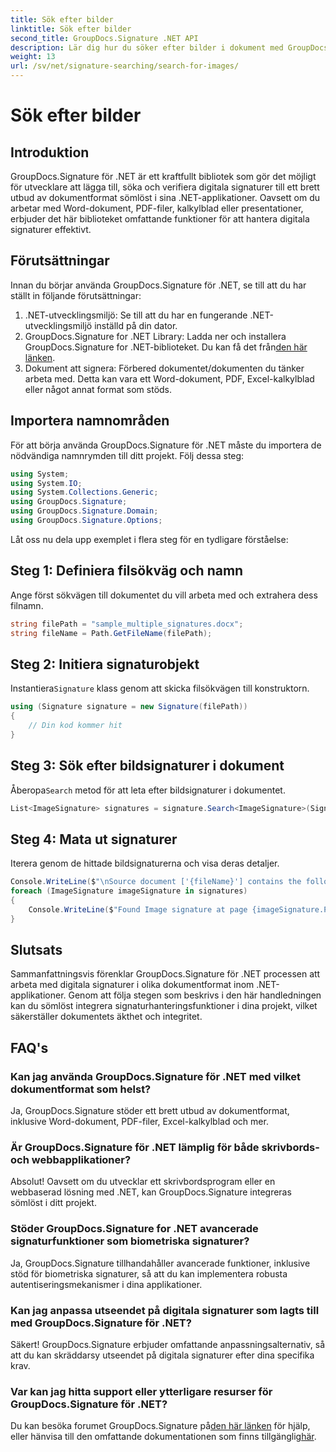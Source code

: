 ```yaml
---
title: Sök efter bilder
linktitle: Sök efter bilder
second_title: GroupDocs.Signature .NET API
description: Lär dig hur du söker efter bilder i dokument med GroupDocs.Signature för .NET. Förbättra dokumentsäkerhet och integritet utan ansträngning.
weight: 13
url: /sv/net/signature-searching/search-for-images/
---
```


# Sök efter bilder

## Introduktion
GroupDocs.Signature för .NET är ett kraftfullt bibliotek som gör det möjligt för utvecklare att lägga till, söka och verifiera digitala signaturer till ett brett utbud av dokumentformat sömlöst i sina .NET-applikationer. Oavsett om du arbetar med Word-dokument, PDF-filer, kalkylblad eller presentationer, erbjuder det här biblioteket omfattande funktioner för att hantera digitala signaturer effektivt.
## Förutsättningar
Innan du börjar använda GroupDocs.Signature för .NET, se till att du har ställt in följande förutsättningar:
1. .NET-utvecklingsmiljö: Se till att du har en fungerande .NET-utvecklingsmiljö inställd på din dator.
2. GroupDocs.Signature for .NET Library: Ladda ner och installera GroupDocs.Signature for .NET-biblioteket. Du kan få det från[den här länken](https://releases.groupdocs.com/signature/net/).
3. Dokument att signera: Förbered dokumentet/dokumenten du tänker arbeta med. Detta kan vara ett Word-dokument, PDF, Excel-kalkylblad eller något annat format som stöds.

## Importera namnområden
För att börja använda GroupDocs.Signature för .NET måste du importera de nödvändiga namnrymden till ditt projekt. Följ dessa steg:

```csharp
using System;
using System.IO;
using System.Collections.Generic;
using GroupDocs.Signature;
using GroupDocs.Signature.Domain;
using GroupDocs.Signature.Options;
```

Låt oss nu dela upp exemplet i flera steg för en tydligare förståelse:
## Steg 1: Definiera filsökväg och namn
Ange först sökvägen till dokumentet du vill arbeta med och extrahera dess filnamn.
```csharp
string filePath = "sample_multiple_signatures.docx";
string fileName = Path.GetFileName(filePath);
```
## Steg 2: Initiera signaturobjekt
 Instantiera`Signature` klass genom att skicka filsökvägen till konstruktorn.
```csharp
using (Signature signature = new Signature(filePath))
{
    // Din kod kommer hit
}
```
## Steg 3: Sök efter bildsignaturer i dokument
 Åberopa`Search` metod för att leta efter bildsignaturer i dokumentet.
```csharp
List<ImageSignature> signatures = signature.Search<ImageSignature>(SignatureType.Image);
```
## Steg 4: Mata ut signaturer
Iterera genom de hittade bildsignaturerna och visa deras detaljer.
```csharp
Console.WriteLine($"\nSource document ['{fileName}'] contains the following image signature(s).");
foreach (ImageSignature imageSignature in signatures)
{
    Console.WriteLine($"Found Image signature at page {imageSignature.PageNumber} and size {imageSignature.Size}.");
}
```

## Slutsats
Sammanfattningsvis förenklar GroupDocs.Signature för .NET processen att arbeta med digitala signaturer i olika dokumentformat inom .NET-applikationer. Genom att följa stegen som beskrivs i den här handledningen kan du sömlöst integrera signaturhanteringsfunktioner i dina projekt, vilket säkerställer dokumentets äkthet och integritet.
## FAQ's
### Kan jag använda GroupDocs.Signature för .NET med vilket dokumentformat som helst?
Ja, GroupDocs.Signature stöder ett brett utbud av dokumentformat, inklusive Word-dokument, PDF-filer, Excel-kalkylblad och mer.
### Är GroupDocs.Signature för .NET lämplig för både skrivbords- och webbapplikationer?
Absolut! Oavsett om du utvecklar ett skrivbordsprogram eller en webbaserad lösning med .NET, kan GroupDocs.Signature integreras sömlöst i ditt projekt.
### Stöder GroupDocs.Signature for .NET avancerade signaturfunktioner som biometriska signaturer?
Ja, GroupDocs.Signature tillhandahåller avancerade funktioner, inklusive stöd för biometriska signaturer, så att du kan implementera robusta autentiseringsmekanismer i dina applikationer.
### Kan jag anpassa utseendet på digitala signaturer som lagts till med GroupDocs.Signature för .NET?
Säkert! GroupDocs.Signature erbjuder omfattande anpassningsalternativ, så att du kan skräddarsy utseendet på digitala signaturer efter dina specifika krav.
### Var kan jag hitta support eller ytterligare resurser för GroupDocs.Signature för .NET?
 Du kan besöka forumet GroupDocs.Signature på[den här länken](https://forum.groupdocs.com/c/signature/13) för hjälp, eller hänvisa till den omfattande dokumentationen som finns tillgänglig[här](https://tutorials.groupdocs.com/signature/net/).